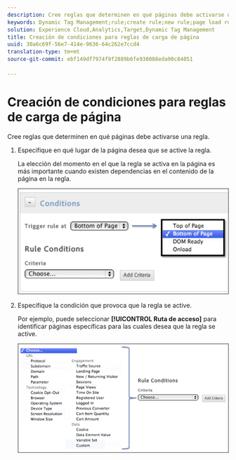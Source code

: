 ```yaml
---
description: Cree reglas que determinen en qué páginas debe activarse una regla.
keywords: Dynamic Tag Management;rule;create rule;new rule;page load rule
solution: Experience Cloud,Analytics,Target,Dynamic Tag Management
title: Creación de condiciones para reglas de carga de página
uuid: 30a6c69f-56e7-414e-9636-64c262e7ccd4
translation-type: tm+mt
source-git-commit: ebf149df7974f9f2889b6fe938088eda90c84051

---
```



# Creación de condiciones para reglas de carga de página

Cree reglas que determinen en qué páginas debe activarse una regla.

1. Especifique en qué lugar de la página desea que se active la regla.

   La elección del momento en el que la regla se activa en la página es más importante cuando existen dependencias en el contenido de la página en la regla.

   ![](assets/conditions-page-load-rules1.png)

1. Especifique la condición que provoca que la regla se active.

   Por ejemplo, puede seleccionar **[!UICONTROL Ruta de acceso]** para identificar páginas específicas para las cuales desea que la regla se active.

   ![](assets/conditions-page-load-rules2.png)

